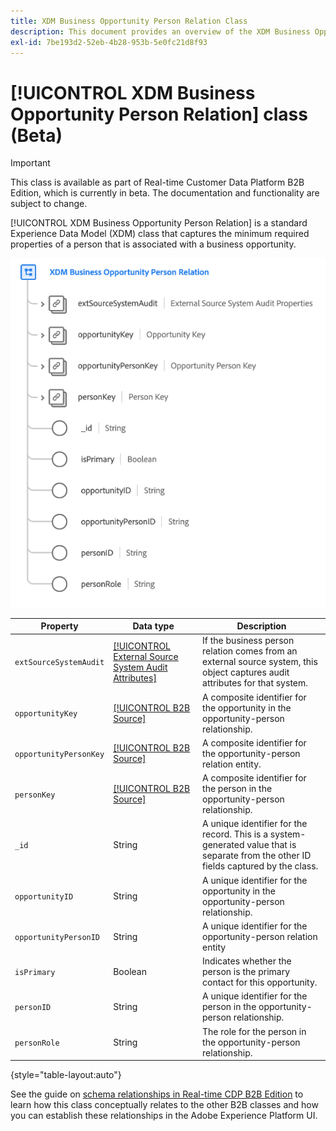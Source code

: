 ```yaml
---
title: XDM Business Opportunity Person Relation Class
description: This document provides an overview of the XDM Business Opportunity Person Relation class in Experience Data Model (XDM).
exl-id: 7be193d2-52eb-4b28-953b-5e0fc21d8f93
---
```

# [!UICONTROL XDM Business Opportunity Person Relation] class (Beta)

>[!IMPORTANT]
>
>This class is available as part of Real-time Customer Data Platform B2B Edition, which is currently in beta. The documentation and functionality are subject to change.

[!UICONTROL XDM Business Opportunity Person Relation] is a standard Experience Data Model (XDM) class that captures the minimum required properties of a person that is associated with a business opportunity.

![](../../images/classes/b2b/business-opportunity-person-relation.png)

| Property | Data type | Description |
| --- | --- | --- |
| `extSourceSystemAudit` | [[!UICONTROL External Source System Audit Attributes]](../../data-types/external-source-system-audit-attributes.md) | If the business person relation comes from an external source system, this object captures audit attributes for that system. |
| `opportunityKey` | [[!UICONTROL B2B Source]](../../data-types/b2b-source.md) | A composite identifier for the opportunity in the opportunity-person relationship. |
| `opportunityPersonKey` | [[!UICONTROL B2B Source]](../../data-types/b2b-source.md) | A composite identifier for the opportunity-person relation entity. |
| `personKey` | [[!UICONTROL B2B Source]](../../data-types/b2b-source.md) | A composite identifier for the person in the opportunity-person relationship. |
| `_id` | String | A unique identifier for the record. This is a system-generated value that is separate from the other ID fields captured by the class. |
| `opportunityID` | String | A unique identifier for the opportunity in the opportunity-person relationship. |
| `opportunityPersonID` | String | A unique identifier for the opportunity-person relation entity |
| `isPrimary` | Boolean | Indicates whether the person is the primary contact for this opportunity. |
| `personID` | String | A unique identifier for the person in the opportunity-person relationship. |
| `personRole` | String | The role for the person in the opportunity-person relationship. |

{style="table-layout:auto"}

See the guide on [schema relationships in Real-time CDP B2B Edition](../../tutorials/relationship-b2b.md) to learn how this class conceptually relates to the other B2B classes and how you can establish these relationships in the Adobe Experience Platform UI.
